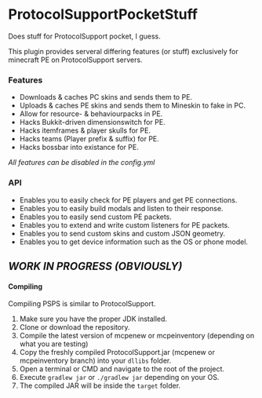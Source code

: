 # ProtocolSupportPocketStuff
Does stuff for ProtocolSupport pocket, I guess.

This plugin provides serveral differing features (or stuff) exclusively for minecraft PE on ProtocolSupport servers.
### Features
* Downloads & caches PC skins and sends them to PE.
* Uploads & caches PE skins and sends them to Mineskin to fake in PC.
* Allow for resource- & behaviourpacks in PE.
* Hacks Bukkit-driven dimensionswitch for PE.
* Hacks itemframes & player skulls for PE.
* Hacks teams (Player prefix & suffix) for PE.
* Hacks bossbar into existance for PE.

_All features can be disabled in the config.yml_
### API
* Enables you to easily check for PE players and get PE connections.
* Enables you to easily build modals and listen to their response.
* Enables you to easily send custom PE packets.
* Enables you to extend and write custom listeners for PE packets.
* Enables you to send custom skins and custom JSON geometry.
* Enables you to get device information such as the OS or phone model.

## *_WORK IN PROGRESS (OBVIOUSLY)_*

#### Compiling
Compiling PSPS is similar to ProtocolSupport.
1. Make sure you have the proper JDK installed.
2. Clone or download the repository.
3. Compile the latest version of mcpenew or mcpeinventory (depending on what you are testing)
4. Copy the freshly compiled ProtocolSupport.jar (mcpenew or mcpeinventory branch) into your `dllibs` folder.
5. Open a terminal or CMD and navigate to the root of the project.
6. Execute `gradlew jar` or `./gradlew jar` depending on your OS.
7. The compiled JAR will be inside the `target` folder.
